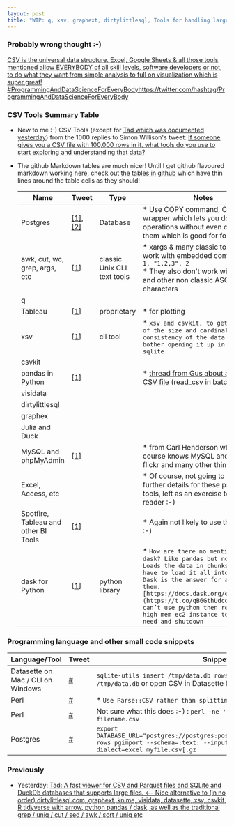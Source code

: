 ```yaml
---
layout: post
title: "WIP: q, xsv, graphext, dirtylittlesql, Tools for handling large CSV files from Simon Willison's mega replied to thread; CSV the universal data structure"
---
```

### Probably wrong thought :-)

[CSV is the universal data structure. Excel, Google Sheets & all those tools mentioned allow EVERYBODY  of all skill levels, software developers or not, to do what they want from simple analysis to full on visualization which is super great! #ProgrammingAndDataScienceForEveryBodyhttps://twitter.com/hashtag/ProgrammingAndDataScienceForEveryBody](https://twitter.com/rtanglao/status/1572659730111401989)

### CSV Tools Summary Table

* New to me :-) CSV Tools (except for [Tad which was documented yesterday](http://rolandtanglao.com/2022/09/20/p1-tad-fast-viewer-csv-parquet-sqlite-datasette-alternative/)) from the 1000 replies to Simon Willison's tweet: [If someone gives you a CSV file with 100,000 rows in it, what tools do you use to start exploring and understanding that data?](https://twitter.com/simonw/status/1572285367382061057)

* The github Markdown tables are much nicer! Until I get github flavoured markdown working here, check out [the tables in github](https://github.com/rtanglao/rtDOTcom/blob/master/_posts/2022-09-21-p1-tools-for-large-csv-files-simon-willison.md) which have thin lines around the table cells as they should!

  | Name                            | Tweet                                                        | Type                        | Notes                                                        |
  | ------------------------------- | ------------------------------------------------------------ | --------------------------- | ------------------------------------------------------------ |
  | Postgres                        | [[1]](https://twitter.com/fuzzychef/status/1572389081472208896), [[2]](https://twitter.com/fuzzychef/status/1572428556126556162) | Database                    | * Use COPY command, CSV data wrapper which lets you do CSV operations without even copying them which is good for folders<br /> |
  | awk, cut,  wc, grep, args,  etc | [[1](https://twitter.com/adambroach/status/1572512127629561856)] | classic Unix CLI text tools | * xargs & many classic tools don't work with embedded commas e.g. `1, "1,2,3", 2`<br /> * They also don't work with unicode and other non classic ASCII characters |
  | q                               |                                                              |                             |                                                              |
  | Tableau                         | [[1](https://twitter.com/rajko_rad/status/1572346412091969538)] | proprietary                 | * for plotting                                               |
  | xsv                             | [[1](https://twitter.com/dancow/status/1572286228371841026)] | cli tool                    | * `xsv and csvkit, to get a sense of the size and cardinality and consistency of the data before I bother opening it up in Excel or sqlite` |
  | csvkit                          |                                                              |                             |                                                              |
  | pandas in Python                | [[1](https://twitter.com/gusthema/status/1572318946115592195)] |                             | * [thread from Gus about a 5.7GB CSV file](https://twitter.com/gusthema/status/1456607188277936132) (read_csv in batches) |
  | visidata                        |                                                              |                             |                                                              |
  | dirtylittlesql                  |                                                              |                             |                                                              |
  | graphex                         |                                                              |                             |                                                              |
  | Julia and Duck                         |                                                              |                             |                                                              |
  | MySQL and phpMyAdmin | [[1](https://twitter.com/iamcal/status/1572332519927980034)] | | * from Carl Henderson who of course knows MySQL and PHP from flickr and many other things :-) |
  | Excel, Access, etc |  | | * Of course, not going to give any further details for these proprietary tools, left as an exercise to the reader :-) |
  | Spotfire, Tableau and other BI Tools | [[1](https://twitter.com/kimahlberg/status/1572330670374129667)] | | * Again not likely to use these tools :-) |
  | dask for Python | [[1](https://twitter.com/jc50000000/status/1572369962500587520)] | python library | * `How are there no mentions of dask? Like pandas but not shitty. Loads the data in chunks, doesn’t have to load it all into memory. Dask is the answer for all of them. [https://docs.dask.org/en/stable/](https://t.co/qB6GthUdco) If I can’t use python then redis on a high mem ec2 instance to do what i need and shutdown` |

### Programming language and other small code snippets

| Language/Tool                     | Tweet                                                        | Snippet                                                      | Notes |
| --------------------------------- | ------------------------------------------------------------ | ------------------------------------------------------------ | ----- |
| Datasette on Mac / CLI on Windows | [#](https://twitter.com/simonw/status/1572295332767371265)   | `sqlite-utils insert /tmp/data.db rows big.csv --csv  datasette /tmp/data.db` or open CSV in Datasette Mac Desktop app |       |
| Perl                              | [#](https://twitter.com/adambroach/status/1572510566572498944) | * `Use Parse::CSV rather than splitting on commas.`          |       |
| Perl                              | [#](https://twitter.com/benmschmidt/status/1572296810898812928) | Not sure what this does :-) : `perl -ne 'print if rand() < 1e-3 filename.csv` |       |
| Postgres                          | [#](https://twitter.com/turicas/status/1572345043712720899)  | `export DATABASE_URL="postgres://postgres:postgres@localhost:5432/postgres" rows pgimport --schema=:text: --input-encoding=utf-8 --dialect=excel myfile.csv[.gz` | .xz   |




### Previously

* Yesterday: [Tad:  A fast viewer for CSV and Parquet files and SQLite and DuckDb databases  that supports large files.  <-- Nice alternative to (in no order)  dirtylittlesql.com, graphext, knime, visidata, datasette, xsv, csvkit, R  tidyverse with arrow, python pandas / dask, as well as the traditional  grep / uniq / cut / sed / awk / sort / uniq etc   ](http://rolandtanglao.com/2022/09/20/p1-tad-fast-viewer-csv-parquet-sqlite-datasette-alternative/)        



